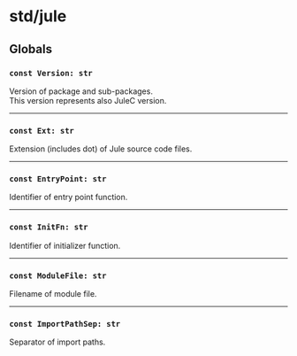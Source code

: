 # std/jule
## Globals
### `const Version: str`
Version of package and sub-packages.\
This version represents also JuleC version. 

---

### `const Ext: str`
Extension (includes dot) of Jule source code files.

---

### `const EntryPoint: str`
Identifier of entry point function.

---

### `const InitFn: str`
Identifier of initializer function.

---

### `const ModuleFile: str`
Filename of module file.

---

### `const ImportPathSep: str`
Separator of import paths.